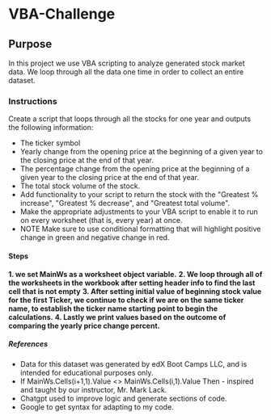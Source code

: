 # VBA-Challenge

## Purpose 
In this project we use VBA scripting to analyze generated stock market data. We loop through all the data one time in order to collect an entire dataset. 

### Instructions

Create a script that loops through all the stocks for one year and outputs the following information:
- The ticker symbol
- Yearly change from the opening price at the beginning of a given year to the closing price at the end of that year.
- The percentage change from the opening price at the beginning of a given year to the closing price at the end of that year.
- The total stock volume of the stock.
- Add functionality to your script to return the stock with the "Greatest % increase", "Greatest % decrease", and "Greatest total volume".
- Make the appropriate adjustments to your VBA script to enable it to run on every worksheet (that is, every year) at once.
- NOTE
  Make sure to use conditional formatting that will highlight positive change in green and negative change in red.

#### Steps 
**1. we set MainWs as a worksheet object variable.**
**2. We loop through all of the worksheets in the workbook after setting header info to find the last cell that is not empty**
**3. After setting initial value of beginning stock value for the first Ticker, we continue to check if we are on the same ticker name, to establish the ticker name starting point to begin the calculations.**
**4. Lastly we print values based on the outcome of comparing the yearly price change percent.**

##### References
- Data for this dataset was generated by edX Boot Camps LLC, and is intended for educational purposes only.
- If MainWs.Cells(i+1,1).Value <> MainWs.Cells(i,1).Value Then - inspired and taught by our instructor, Mr. Mark Lack.
- Chatgpt used to improve logic and generate sections of code.
- Google to get syntax for adapting to my code.


